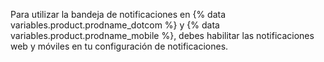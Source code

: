 Para utilizar la bandeja de notificaciones en {% data variables.product.prodname_dotcom %} y {% data variables.product.prodname_mobile %}, debes habilitar las notificaciones web y móviles en tu configuración de notificaciones.
